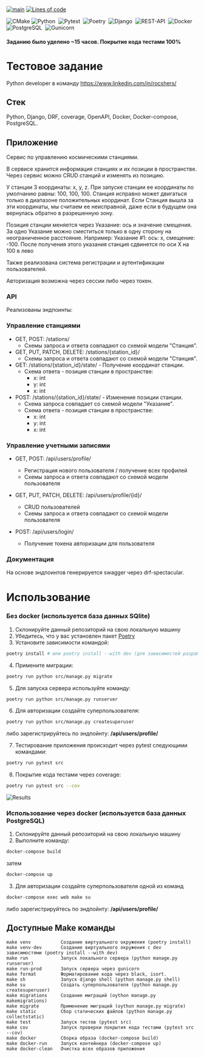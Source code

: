 [![main](https://github.com/swankyalex/drf_rocshers_test_assignment/actions/workflows/python-app.yml/badge.svg?branch=master)](https://github.com/swankyalex/drf_rocshers_test_assignment/actions)
[![Lines of code](https://img.shields.io/tokei/lines/github/swankyalex/drf_rocshers_test_assignment)](https://github.com/swankyalex/drf_rocshers_test_assignment/tree/master)

![CMake](https://img.shields.io/badge/CMake-%23008FBA.svg?style=for-the-badge&logo=cmake&logoColor=white)
![Python](https://img.shields.io/badge/-Python-orange?logo=python&logoColor=white&style=for-the-badge)&nbsp;
![Pytest](https://img.shields.io/badge/-Pytest-9cf?logo=pytest&logoColor=white&style=for-the-badge)&nbsp;
![Poetry](https://img.shields.io/badge/-poetry-purple?logo=poetry&style=for-the-badge&logoColor=white)&nbsp;
![Django](https://img.shields.io/badge/-Django-green?logo=django&style=for-the-badge&url=https://www.djangoproject.com/)&nbsp;
![REST-API](https://img.shields.io/badge/-RestAPI-9cf?logo=django&style=for-the-badge&url=https://www.djangoproject.com/)&nbsp;
![Docker](https://img.shields.io/badge/-Docker-blue?logo=docker&style=for-the-badge&url=https://www.djangoproject.com/)&nbsp;
![PostgreSQL](https://img.shields.io/badge/-PostgreSQL-blue?logo=postgresql&style=for-the-badge&logoColor=white)&nbsp; 
![Gunicorn](https://img.shields.io/badge/-gunicorn-green?logo=gunicorn&style=for-the-badge&logoColor=white)&nbsp;

#### Заданию было уделено ~15 часов. Покрытие кода тестами 100%

# Тестовое задание

Python developer в команду https://www.linkedin.com/in/rocshers/

## Стек

Python, Django, DRF, coverage, OpenAPI, Docker, Docker-compose, PostgreSQL. 


## Приложение

Сервис по управлению космическими станциями.

В сервисе хранится информация станциях и их позиции в пространстве. Через сервис можно CRUD станций и изменять из позицию.

У станции 3 координаты: x, y, z. При запуске станции ее координаты по умолчанию равны: 100, 100, 100.
Станция исправно может двигаться только в диапазоне положительных координат. Если Станция вышла за эти координаты, мы считаем ее неисправной, даже если в будущем она вернулась обратно в разрешенную зону.

Позиция станции меняется через Указание: ось и значение смещения. За одно Указание можно сместиться только в одну сторону на неограниченное расстояние.
Например:
Указание #1: ось: x, смещение: -100. После получения этого указания станция сдвинется по оси X на 100 в лево 

Также реализована система регистрации и аутентификации пользователей.

Авторизация возможна через сессии либо через токен.

### API

Реализованы эндпоинты:

### Управление станциями
* GET, POST: /stations/
	* Схемы запроса и ответа совпадают со схемой модели "Станция".
* GET, PUT, PATCH, DELETE: /stations/{station_id}/
	* Схемы запроса и ответа совпадают со схемой модели "Станция".
* GET: /stations/{station_id}/state/ - Получение координат станции.
	* Схема ответа - позиция станции в пространстве:
		* x: int
		* y: int
		* x: int
* POST: /stations/{station_id}/state/ - Изменение позиции станции.
	* Схема запроса совпадает со схемой модели "Указание".
	* Схема ответа - позиция станции в пространстве:
		* x: int
		* y: int
		* x: int
  
### Управление учетными записями
* GET, POST: /api/users/profile/
  * Регистрация нового пользователя / получение всех профилей
  * Схемы запроса и ответа совпадают со схемой модели пользователя
  
* GET, PUT, PATCH, DELETE: /api/users/profile/{id}/
  * CRUD пользователей 
  * Схемы запроса и ответа совпадают со схемой модели пользователя

* POST: /api/users/login/
  * Получение токена авторизации для пользователя

### Документация

На основе эндпоинтов генерируется swagger через drf-spectacular. 

# Использование
### Без docker (используется база данных SQlite)
1. Склонируйте данный репозиторий на свою локальную машину
2. Убедитесь, что у вас установлен пакет [Poetry](https://python-poetry.org/docs/)
3. Установите зависимости командой:
```sh
poetry install # или poetry install --with dev (для зависимостей разработки)
```
4. Примените миграции:
```sh
poetry run python src/manage.py migrate
```

5. Для запуска сервера используйте команду:
```sh
poetry run python src/manage.py runserver 
```

6. Для авторизации создайте суперпользователя:
```sh
poetry run python src/manage.py createsuperuser 
```
либо зарегистрируйтесь по эндпойнту:
**/api/users/profile/**

7. Тестирование приложения происходит через pytest следующими командами:
```sh
poetry run pytest src 
```
8. Покрытие кода тестами через coverage:
```sh
poetry run pytest src --cov 
```

![Results](https://i.ibb.co/dt8cvhX/Screenshot-from-2022-11-20-15-53-07.png)

### Использование через docker (используется база данных PostgreSQL)
1. Склонируйте данный репозиторий на свою локальную машину
2. Выполните команду:
```sh
docker-compose build  
```
затем
```sh
docker-compose up 
```

3. Для авторизации создайте суперпользователя одной из команд
```sh
docker-compose exec web make su 
```

либо зарегистрируйтесь по эндпойнту:
**/api/users/profile/**

## Доступные Make команды

```
make venv           Создание виртуального окружения (poetry install)
make venv-dev       Создание виртуального окружения c dev зависимостями (poetry install --with dev)
make run            Запуск локального сервера (python manage.py runserver)
make run-prod       Запуск сервера через gunicorn
make format         Форматирование кода через black, isort.
make sh             Запуск django shell (python manage.py shell)
make su             Создать суперпользователя (python manage.py createsuperuser)
make migrations     Создание миграций (oython manage.py makemigrations)
make migrate        Применение миграций (oython manage.py migrate)
make static         Сбор статических файлов (python manage.py collectstatic)
make test           Запуск тестов (pytest src)
make cov            Запуск проверки покрытия кода тестами (pytest src --cov)
make docker         Сборка образа (docker-compose build)
make docker-run     Запуск контейнера (docker-compose up)
make docker-clean   Очистка всех образов приложения
```
